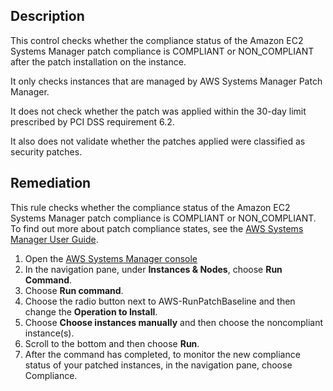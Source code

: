 ## Description

This control checks whether the compliance status of the Amazon EC2 Systems Manager patch compliance is COMPLIANT or NON_COMPLIANT after the patch installation on the instance.

It only checks instances that are managed by AWS Systems Manager Patch Manager.

It does not check whether the patch was applied within the 30-day limit prescribed by PCI DSS requirement 6.2.

It also does not validate whether the patches applied were classified as security patches.

## Remediation

This rule checks whether the compliance status of the Amazon EC2 Systems Manager patch compliance is COMPLIANT or NON_COMPLIANT. To find out more about patch compliance states, see the [AWS Systems Manager User Guide](https://docs.aws.amazon.com/systems-manager/latest/userguide/about-patch-compliance-states.html).

1. Open the [AWS Systems Manager console](https://console.aws.amazon.com/systems-manager/.)
2. In the navigation pane, under **Instances & Nodes**, choose **Run Command**.
3. Choose **Run command**.
4. Choose the radio button next to AWS-RunPatchBaseline and then change the **Operation to Install**.
5. Choose **Choose instances manually** and then choose the noncompliant instance(s).
6. Scroll to the bottom and then choose **Run**.
7. After the command has completed, to monitor the new compliance status of your patched instances, in the navigation pane, choose Compliance.
